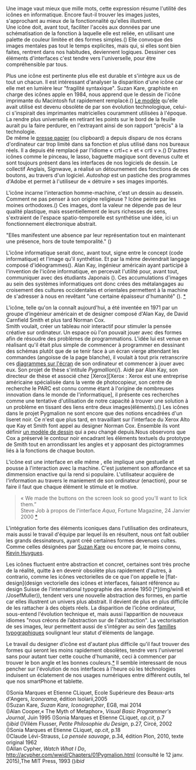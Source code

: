 Une image vaut mieux que mille mots, cette expression résume l'utilité des icônes en informatique. Encore faut-il trouver les images justes, s'approchant au mieux de la fonctionnalité qu'elles illustrent.  
Une icône doit, avant tout, faciliter l'accès aux données par une schématisation de la fonction à laquelle elle est reliée, en utilisant une palette de couleur limitée et des formes simples.(\) Elle convoque des images mentales pas tout le temps explicites, mais qui, si elles sont bien faites, rentrent dans nos habitudes, deviennent logiques. Dessiner ces éléments d'interfaces c'est tendre vers l'universelle, pour être compréhensible par tous.  
 
Plus une icône est pertinente plus elle est durable et s'intègre aux us de tout un chacun. Il est intéressant d'analyser la disparition d'une icône car elle met en lumière leur "fragilité syntaxique". Suzan Kare, graphiste en charge des icônes apple en 1984, nous apprend que le dessin de l'icône imprimante du Macintosh fut rapidement remplacé.(\) [Le modèle](img/karePrinter) qu'elle avait utilisé est devenu obsolète de par son évolution technologique, celui-ci s'inspirait des imprimantes matricielles couramment utilisées à l'époque. La rendre plus universelle en retirant les points sur le bord de la feuille aurait pu la faire perdurer, en l'extrayant ainsi de son rapport "précis" à la technologie.  
De même le [presse papier](img/Apple_lisa) (ou clipboard) a depuis disparu de nos écrans d'ordinateur car trop limité dans sa fonction et plus utilisé dans nos bureaux réels. Il a depuis été remplacé par l'idiome « crtl+c » et « crtl v ».(\)
D'autres icônes comme le pinceau, le lasso, baguette magique sont devenus culte et sont toujours présent dans les interfaces de nos logiciels de dessin. Le collectif Anglais, Signwave, a réalisé un détournement des fonctions de ces boutons, au travers d'un logiciel. _Autoshop_ est un pastiche des programmes d'Adobe et permet à l'utiliseur de « détruire » ses images importés.

L'icône incarne l'interaction homme-machine, c'est un dessin au dessein.
Comment ne pas penser à son origine religieuse ? Icône peinte par les moines orthodoxes.(\) Ces images, dont la valeur ne dépende pas de leur qualité plastique, mais essentiellement de leurs richesses de sens, s'extraient de l'espace spatio-temporelle est synthétise une idée, ici un fonctionnement électronique abstrait.  

"Elles manifestent une absence par leur représentation tout en maintenant une présence, hors de toute temporalité." (\)    

L'icône informatique serait donc, avant tout, signe entre le concept (code informatique) et l'image qu'il synthétise. Et par la même deviendrait langage composé d'idéogrammes(\). Alan Kay, ingénieur américain ayant participé à l'invention de l'icône informatique, en percevait l'utilité pour, avant tout, communiquer avec des étudiants Japonais (\). 
Ces accumulations d'images au sein des systèmes informatiques ont donc crées des métalangages au croisement des cultures occidentales et orientales permettent à la machine de s'adresser à nous en revêtant "une certaine épaisseur d'humanité" (\). [*](img/itsokay)

L'icône, telle qu'on la connaît aujourd'hui, a été inventée en 1971 par un groupe d’ingénieur américain et de designer composé d'Alan Kay, de David Carnfield Smith et plus tard Norman Cox.  
Smith voulait, créer un tableau noir interactif pour stimuler la pensée créative sur ordinateur. Un espace où l'on pouvait jouer avec des formes afin de résoudre des problèmes de programmations. L'idée lui est venue en réalisant qu'il était plus simple de commencer à programmer en dessinant des schémas plutôt que de se tenir face à un écran vierge attendant les commandes (angoisse de la page blanche), il voulait à tout prix retranscrire ces [diagrammes sur l'écran](img/pygmalion) de son ordinateur et commencer à jouer avec eux. Son projet de thèse s'intitule _Pygmallion_(/). Aidé par Alan Kay, son directeur de thèse et associé chez [Xerox][Xerox : Xerox est une entreprise américaine spécialisée dans la vente de photocopieur, son centre de recherche le PARC est connu comme étant à l'origine de nombreuses innovation dans le monde de l'informatique], il présente ces recherches comme une tentative d'utilisation de notre capacité à trouver une solution à un problème en tissant des liens entre deux images(éléments).(\) Les icônes dans le projet Pygmalion ne sont encore que des notions encadrées d'un liseret noir. Ce n'est que plus tard, en travaillant sur l'interface du Xerox Alto que Kay et Smith font appel au designer Norman Cox. Ensemble ils vont définir [un modèle de dessin](img/starIcon) qui a peu changé depuis.Nous observons que Cox a préservé le contour noir encadrant les éléments textuels du prototype de Smith tout en arrondissant les angles et y apposant des pictogrammes liés à la fonctions de chaque bouton.

L'icône est une interface en elle même , elle implique une gestuelle et pousse à l'interaction avec la machine. C'est justement son affordance et sa dimmension enactive qui la rend si populaire. L'utilisateur acquière de l'information au travers le maniement de son ordinateur (enaction), pour se faire il faut que chaque élément le stimule et le motive.
  
>« We made the buttons on the screen look so good you'll want to lick them.”   
Steve Job à propos de l'interface _Aqua_, Fortune Magazine, 24 Janvier 2000 [*](img/MacosAqua) 
 
L'intégration forte des éléments iconiques dans l'utilisation des ordinateurs, mais aussi le travail d'équipe par lequel ils en résultent, nous ont fait oublier les grands dessinateurs, ayant créé certaines formes devenues cultes. Comme celles désignées par [Suzan Kare](img/kareIcon) ou encore par, le moins connu, [Kevin Huygues](img/IconApache).

Les icônes fluctuent entre abstraction et concret, certaines sont très proche de la réalité, quitte à en devenir obsolète plus rapidement d'autres, à contrario, comme les icônes vectorielles de ce que l'on appelle le [flat-design](design vectorielle des icônes et interfaces, faisant référence au design Suisse de l'international typographie des année 1950 [*](img/win8 et /JosefMuller)), tendent vers une nouvelle abstraction des formes, en partie car elles illustrent un univers plus abstrait. Il devient de plus en plus difficile de les rattacher à des objets réels. La disparition de l’icône ordinateur, sous-entend l'évolution technique et, mais aussi l’apparition de nouveaux idiomes "nous créons de l’abstraction sur de l'abstraction". La vectorisation de ses images, leur permettent aussi de s'intégrer au sein des [familles typographiques](img/symbolset) soulignant leur statut d'éléments de langage.  

Le travail du designer d’icône est d'autant plus difficile qu'il faut trouver des formes qui seront les moins rapidement obsolètes, tendre vers l'universel sans pour autant tuer cette couche d'humanité, ceci à commencer par trouver le bon angle et les bonnes couleurs.[*](img/orientation) 
Il semble interessant de nous pencher sur l'évolution de nos interfaces à l'heure  où les téchnologies induisent un éclatement de nos usages numériques entre différent outils, tel que nos smartPhone et tablette. 
  

(\)Sonia Marques et Etienne CLiquet, Ecole Supérieure des Beaux-arts d'Angers, _Iconorama_, édition Isolarii,2005  
(\)Suzan Kare, _Suzan Kare, Iconographer_, EG8, mai 2014  
(\)Alan Cooper,« The Myth of Metaphor», _Visual Basic Programmer's Journal_, Juin 1995 
(\)Sonia Marques et Etienne CLiquet, _op.cit_, p.7    
(\)_ibid_
(\)Vilém Flusser, _Petite Philosophie du Design_, p.27, Circé, 2002  
(\)Sonia Marques et Etienne CLiquet, _op.cit_, p.18  
(\)Claude Lévi-Strauss, _La pensée sauvage_, p.34, édition Plon, 2010, texte original 1962  
(\)Allan Cypher, _Watch What I Do_, <http://acypher.com/wwid/Chapters/01Pygmalion.html> (consulté le 12 janv. 2015),The MIT Press, 1993
(\)_ibid_